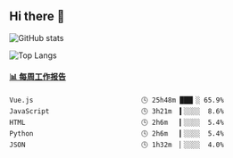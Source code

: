 ## Hi there 👋

![GitHub stats](https://github-readme-stats.orilight.top/api?username=orilights)

![Top Langs](https://github-readme-stats.orilight.top/api/top-langs/?username=orilights&layout=compact)

<!-- waka-box start -->
#### <a href="https://gist.github.com/92c8d5b388768c10efcba86e82b7c4fb" target="_blank">📊 每周工作报告</a>
```text
Vue.js                           🕓 25h48m ███▎░ 65.9%
JavaScript                       🕓 3h21m  ▍░░░░  8.6%
HTML                             🕓 2h6m   ▎░░░░  5.4%
Python                           🕓 2h6m   ▎░░░░  5.4%
JSON                             🕓 1h32m  ▏░░░░  4.0%
```
<!-- Powered by https://github.com/journey-ad/waka-box-go . -->
<!-- waka-box end -->
